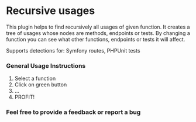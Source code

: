 # Recursive usages

This plugin helps to find recursively all usages of given function. It creates a tree of usages whose nodes are methods, endpoints or tests.
By changing a function you can see what other functions, endpoints or tests it will affect.

Supports detections for: Symfony routes, PHPUnit tests

### General Usage Instructions
1. Select a function
2. Click on green button
3. ...
4. PROFIT!

### Feel free to provide a feedback or report a bug